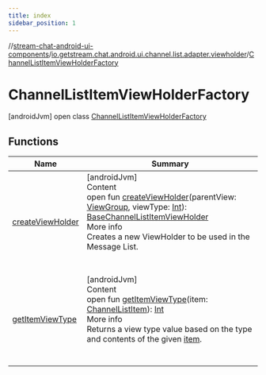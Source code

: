 ```yaml
---
title: index
sidebar_position: 1
---
```

//[stream-chat-android-ui-components](../../../index.md)/[io.getstream.chat.android.ui.channel.list.adapter.viewholder](../index.md)/[ChannelListItemViewHolderFactory](index.md)



# ChannelListItemViewHolderFactory  
 [androidJvm] open class [ChannelListItemViewHolderFactory](index.md)   


## Functions  
  
|  Name |  Summary | 
|---|---|
| <a name="io.getstream.chat.android.ui.channel.list.adapter.viewholder/ChannelListItemViewHolderFactory/createViewHolder/#android.view.ViewGroup#kotlin.Int/PointingToDeclaration/"></a>[createViewHolder](createViewHolder.md)| <a name="io.getstream.chat.android.ui.channel.list.adapter.viewholder/ChannelListItemViewHolderFactory/createViewHolder/#android.view.ViewGroup#kotlin.Int/PointingToDeclaration/"></a>[androidJvm]  <br/>Content  <br/>open fun [createViewHolder](createViewHolder.md)(parentView: [ViewGroup](https://developer.android.com/reference/kotlin/android/view/ViewGroup.html), viewType: [Int](https://kotlinlang.org/api/latest/jvm/stdlib/kotlin/-int/index.html)): [BaseChannelListItemViewHolder](../BaseChannelListItemViewHolder/index.md)  <br/>More info  <br/>Creates a new ViewHolder to be used in the Message List.  <br/><br/><br/>|
| <a name="io.getstream.chat.android.ui.channel.list.adapter.viewholder/ChannelListItemViewHolderFactory/getItemViewType/#io.getstream.chat.android.ui.channel.list.adapter.ChannelListItem/PointingToDeclaration/"></a>[getItemViewType](getItemViewType.md)| <a name="io.getstream.chat.android.ui.channel.list.adapter.viewholder/ChannelListItemViewHolderFactory/getItemViewType/#io.getstream.chat.android.ui.channel.list.adapter.ChannelListItem/PointingToDeclaration/"></a>[androidJvm]  <br/>Content  <br/>open fun [getItemViewType](getItemViewType.md)(item: [ChannelListItem](../../io.getstream.chat.android.ui.channel.list.adapter/ChannelListItem/index.md)): [Int](https://kotlinlang.org/api/latest/jvm/stdlib/kotlin/-int/index.html)  <br/>More info  <br/>Returns a view type value based on the type and contents of the given [item](getItemViewType.md).  <br/><br/><br/>|

